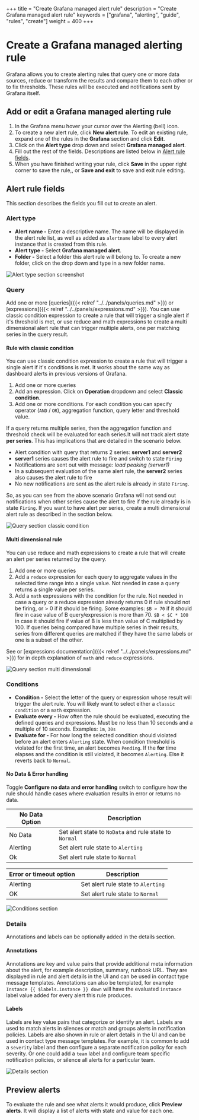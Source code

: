 +++
title = "Create Grafana managed alert rule"
description = "Create Grafana managed alert rule"
keywords = ["grafana", "alerting", "guide", "rules", "create"]
weight = 400
+++

# Create a Grafana managed alerting rule

Grafana allows you to create alerting rules that query one or more data sources, reduce or transform the results and compare them to each other or to fix thresholds. These rules will be executed and notifications sent by Grafana itself. 

## Add or edit a Grafana managed alerting rule

1. In the Grafana menu hover your cursor over the Alerting (bell) icon.
1. To create a new alert rule, click **New alert rule**. To edit an existing rule, expand one of the rules in the **Grafana** section and click **Edit**.
1. Click on the **Alert type** drop down and select **Grafana managed alert**.
1. Fill out the rest of the fields. Descriptions are listed below in [Alert rule fields](#alert-rule-fields).
1. When you have finished writing your rule, click **Save** in the upper right corner to save the rule,, or **Save and exit** to save and exit rule editing.

## Alert rule fields

This section describes the fields you fill out to create an alert.

### Alert type

  - **Alert name -** Enter a descriptive name. The name will be displayed in the alert rule list, as well as added as `alertname` label to every alert instance that is created from this rule.
  - **Alert type -** Select **Grafana managed alert**.
  - **Folder -** Select a folder this alert rule will belong to. To create a new folder, click on the drop down and type in a new folder name.

![Alert type section screenshot](/img/docs/alerting/unified/rule-edit-grafana-alert-type-8-0.png 'Alert type section screenshot')

### Query

Add one or more [queries]({{< relref "../../panels/queries.md" >}}) or [expressions]({{< relref "../../panels/expressions.md" >}}). You can use classic condition expression to create a rule that will trigger a single alert if it's threshold is met, or use reduce and math expressions to create a multi dimensional alert rule that can trigger multiple alerts, one per matching series in the query result. 

#### Rule with classic condition

You can use classic condition expression to create a rule that will trigger a single alert if it's conditions is met. It works about the same way as dashboard alerts in previous versions of Grafana.

1. Add one or more queries
1. Add an expression. Click on **Operation** dropdown and select **Classic condition**.
1. Add one or more conditions. For each condition you can specify operator (`AND` / `OR`), aggregation function, query letter and threshold value.

If a query returns multiple series, then the aggregation function and threshold check will be evaluated for each series.It will not track alert state **per series**. This has implications that are detailed in the scenario below. 

- Alert condition with query that returns 2 series: **server1** and **server2**
- **server1** series causes the alert rule to fire and switch to state `Firing`
- Notifications are sent out with message: _load peaking (server1)_
- In a subsequent evaluation of the same alert rule, the **server2** series also causes the alert rule to fire
- No new notifications are sent as the alert rule is already in state `Firing`.

So, as you can see from the above scenario Grafana will not send out notifications when other series cause the alert to fire if the rule already is in state `Firing`. If you want to have alert per series, create a multi dimensional alert rule as described in the section below.

![Query section classic condition](/img/docs/alerting/unified/rule-edit-classic-8-0.png 'Query section classic condition screenshot')

#### Multi dimensional rule

You can use reduce and math expressions to create a rule that will create an alert per series returned by the query.

1. Add one or more queries
2. Add a `reduce` expression for each query to aggregate values in the selected time range into a single value. Not needed in case a query returns a single value per series. 
3. Add a `math` expressions with the condition for the rule. Not needed in case a query or a reduce expression already returns 0 if rule should not be firing, or > 0 if it should be firing. Some examples: `$B > 70` if it should fire in case value of B query/expression is more than 70. `$B < $C * 100` in case it should fire if value of B is less than value of C multiplied by 100. If queries being compared have multiple series in their results, series from different queries are matched if they have the same labels or one is a subset of the other.

See or [expressions documentation]({{< relref "../../panels/expressions.md" >}}) for in depth explanation of `math` and `reduce` expressions.

![Query section multi dimensional](/img/docs/alerting/unified/rule-edit-multi-8-0.png 'Query section multi dimensional screenshot')

### Conditions

  - **Condition -** Select the letter of the query or expression whose result will trigger the alert rule. You will likely want to select either a `classic condition` or a `math` expression.
  - **Evaluate every -** How often the rule should be evaluated, executing the defined queries and expressions. Must be no less than 10 seconds and a multiple of 10 seconds. Examples: `1m`, `30s`
  - **Evaluate for -** For how long the selected condition should violated before an alert enters `Alerting` state. When condition threshold is violated for the first time, an alert becomes `Pending`. If the **for** time elapses and the condition is still violated, it becomes `Alerting`. Else it reverts back to `Normal`. 

#### No Data & Error handling
 
 Toggle **Configure no data and error handling** switch to configure how the rule should handle cases where evaluation results in error or returns no data.

| No Data Option  | Description                                                                                |
| --------------- | ------------------------------------------------------------------------------------------ |
| No Data         | Set alert state to `NoData` and rule state to `Normal`                                     |
| Alerting        | Set alert rule state to `Alerting`                                                         |
| Ok              | Set alert rule state to `Normal`                                                           |


| Error or timeout option | Description                                         |
| ----------------------- | --------------------------------------------------- |
| Alerting                | Set alert rule state to `Alerting`                  |
| OK                      | Set alert rule state to `Normal`                    |

![Conditions section](/img/docs/alerting/unified/rule-edit-grafana-conditions-8-0.png 'Conditions section screenshot')

### Details

Annotations and labels can be optionally added in the details section.

#### Annotations

Annotations are key and value pairs that provide additional meta information about the alert, for example description, summary, runbook URL. They are displayed in rule and alert details in the UI and can be used in contact type message templates. Annotations can also be templated, for example `Instance {{ $labels.instance }} down` will have the evaluated `instance` label value added for every alert this rule produces. 

#### Labels

Labels are key value pairs that categorize or identify an alert. Labels are  used to match alerts in silences or match and groups alerts in notification policies. Labels are also shown in rule or alert details in the UI and can be used in contact type message templates. For example, it is common to add a `severity` label and then configure a separate notification policy for each severity. Or one could add a `team` label and configure team specific notification policies, or silence all alerts for a particular team.

![Details section](/img/docs/alerting/unified/rule-edit-details-8-0.png 'Details section screenshot')

## Preview alerts

To evaluate the rule and see what alerts it would produce, click **Preview alerts**. It will display a list of alerts with state and value for each one.